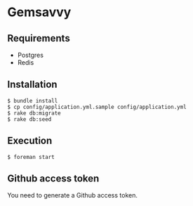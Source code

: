 # Gemsavvy

## Requirements

* Postgres
* Redis

## Installation

```
$ bundle install
$ cp config/application.yml.sample config/application.yml
$ rake db:migrate
$ rake db:seed
```

## Execution

```
$ foreman start
```

## Github access token

You need to generate a Github access token.
